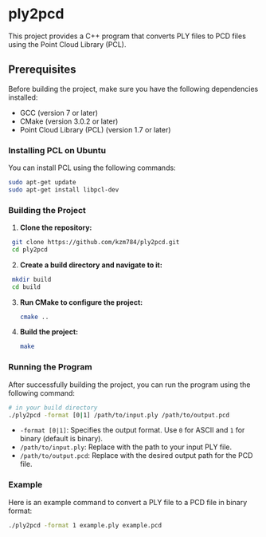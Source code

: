 
# ply2pcd

This project provides a C++ program that converts PLY files to PCD files using the Point Cloud Library (PCL).

## Prerequisites

Before building the project, make sure you have the following dependencies installed:

- GCC (version 7 or later)
- CMake (version 3.0.2 or later)
- Point Cloud Library (PCL) (version 1.7 or later)

### Installing PCL on Ubuntu

You can install PCL using the following commands:

```bash
sudo apt-get update
sudo apt-get install libpcl-dev
```

### Building the Project

1. **Clone the repository:**

  ```bash
   git clone https://github.com/kzm784/ply2pcd.git
   cd ply2pcd
  ```

2. **Create a build directory and navigate to it:**

  ```bash
   mkdir build
   cd build
  ```

3. **Run CMake to configure the project:**

   ```bash
   cmake ..
   ```

4. **Build the project:**

   ```bash
   make
   ```

### Running the Program

After successfully building the project, you can run the program using the following command:

```bash
# in your build directory
./ply2pcd -format [0|1] /path/to/input.ply /path/to/output.pcd
```

- `-format [0|1]`: Specifies the output format. Use `0` for ASCII and `1` for binary (default is binary).
- `/path/to/input.ply`: Replace with the path to your input PLY file.
- `/path/to/output.pcd`: Replace with the desired output path for the PCD file.

### Example

Here is an example command to convert a PLY file to a PCD file in binary format:

```bash
./ply2pcd -format 1 example.ply example.pcd
```
